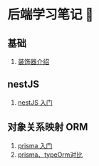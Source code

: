 # 后端学习笔记 📒

## 基础

1. [装饰器介绍](./docs/装饰器.md)

## nestJS

1. [nestJS 入门](./docs/nest.md)

## 对象关系映射 ORM

1. [prisma 入门](./docs/prisma.md)
2. [prisma、typeOrm对比](./docs/prisma、typeOrm对比.md)

